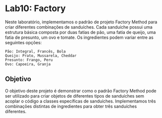 # Lab10: Factory

Neste laboratório, implementamos o padrão de projeto Factory Method para criar diferentes combinações de sanduíches. Cada sanduíche possui uma estrutura básica composta por duas fatias de pão, uma fatia de queijo, uma fatia de presunto, um ovo e tomate. Os ingredientes podem variar entre as seguintes opções:

    Pão: Integral, Francês, Bola
    Queijo: Prato, Mussarela, Cheddar
    Presunto: Frango, Peru
    Ovo: Capoeira, Granja

## Objetivo

O objetivo deste projeto é demonstrar como o padrão Factory Method pode ser utilizado para criar objetos de diferentes tipos de sanduíches sem acoplar o código a classes específicas de sanduíches. Implementamos três combinações distintas de ingredientes para obter três sanduíches diferentes.